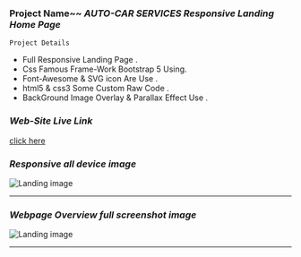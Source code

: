 ### Project Name~~   _AUTO-CAR SERVICES Responsive Landing Home Page_

``` Project Details ```
- Full Responsive Landing  Page .
- Css Famous Frame-Work Bootstrap 5 Using.
- Font-Awesome & SVG icon Are Use .
- html5 & css3 Some Custom Raw Code .
- BackGround Image Overlay & Parallax Effect Use .

### _Web-Site Live Link_
[click here](https://shakil232.github.io/Auto-Car-Landing-Page/)

### _Responsive all device image_

![Landing image](images/markdwon/auto-responsive.png)

---

### _Webpage Overview full screenshot image_

![Landing image](images/markdwon/auto-car-full-screenshot.png)

---